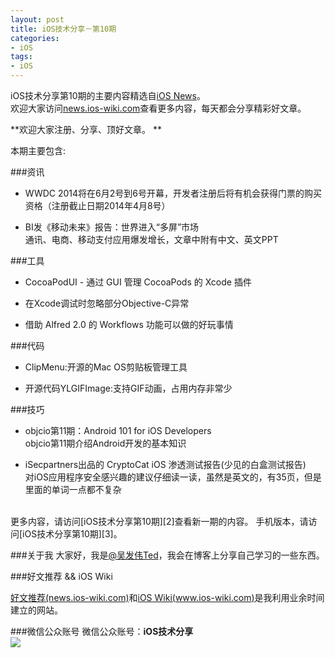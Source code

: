 ```yaml
---
layout: post   
title: iOS技术分享－第10期        
categories: 
- iOS   
tags:     
- iOS
---    
```

 

iOS技术分享第10期的主要内容精选自[iOS News][1]。   
欢迎大家访问[news.ios-wiki.com][1]查看更多内容，每天都会分享精彩好文章。


**欢迎大家注册、分享、顶好文章。
**

 

本期主要包含:


###资讯

* WWDC 2014将在6月2号到6号开幕，开发者注册后将有机会获得门票的购买资格（注册截止日期2014年4月8号）


* BI发《移动未来》报告：世界进入“多屏”市场  
通讯、电商、移动支付应用爆发增长，文章中附有中文、英文PPT




###工具

* CocoaPodUI - 通过 GUI 管理 CocoaPods 的 Xcode 插件

* 在Xcode调试时忽略部分Objective-C异常

* 借助 Alfred 2.0 的 Workflows 功能可以做的好玩事情

###代码

* ClipMenu:开源的Mac OS剪贴板管理工具   

* 开源代码YLGIFImage:支持GIF动画，占用内存非常少


###技巧

* objcio第11期：Android 101 for iOS Developers  
objcio第11期介绍Android开发的基本知识

* iSecpartners出品的 CryptoCat iOS 渗透测试报告(少见的白盒测试报告)  
 对iOS应用程序安全感兴趣的建议仔细读一读，虽然是英文的，有35页，但是里面的单词一点都不复杂


<br>
更多内容，请访问[iOS技术分享第10期][2]查看新一期的内容。  
手机版本，请访问[iOS技术分享第10期][3]。


<br>

###关于我
大家好，我是[@吴发伟Ted](http://weibo.com/wufawei)，我会在博客上分享自己学习的一些东西。

###好文推荐  && iOS Wiki

[好文推荐(news.ios-wiki.com)][5]和[iOS Wiki(www.ios-wiki.com)][6]是我利用业余时间建立的网站。

###微信公众账号
微信公众账号：**iOS技术分享**  
![](http://farm3.staticflickr.com/2826/10855679484_56b7429bd6_m.jpg)




<br/>

[1]:http://news.ios-wiki.com
[2]:http://www.ios-wiki.com/issues/10
[3]:http://www.ios-wiki.com/mobile/issues/10


[5]:http://news.ios-wiki.com
[6]:http://www.ios-wiki.com